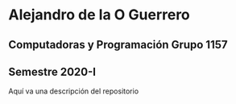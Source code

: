 # Alejandro de la O Guerrero
## Computadoras y Programación Grupo 1157
## Semestre 2020-I

Aquí va una descripción del repositorio 
